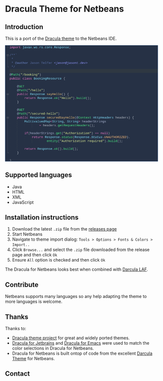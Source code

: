 # Dracula Theme for Netbeans
## Introduction
This is a port of the [Dracula theme](https://draculatheme.com) to the Netbeans IDE.

![Screenshot](./screenshots/dracula-netbeans-java-screenshot.png)

## Supported languages
- Java
- HTML
- XML
- JavaScript
 
## Installation instructions
1. Download the latest `.zip` file from the [releases page](https://github.com/jasontelfer/dracula-theme-for-netbeans/releases/)
2. Start Netbeans
3. Navigate to theme import dialog: `Tools > Options > Fonts & Colors > Import..`
4. Click `Browse...` and select the `.zip` file downloaded from the release page and then click `Ok`
5. Ensure `All` option is checked and then click `Ok`

The Dracula for Netbeans looks best when combined with [Darcula LAF](http://plugins.netbeans.org/plugin/62424/darcula-laf-for-netbeans).

## Contribute
Netbeans supports many languages so any help adapting the theme to more languages is welcome.

## Thanks
Thanks to:
- [Dracula theme project](https://draculatheme.com) for great and widely ported themes.
- [Dracula for Jetbrains](https://github.com/dracula/jetbrains) and [Dracula for Emacs](https://github.com/dracula/emacs) were used to match the color selections in Dracula for Netbeans.
- Dracula for Netbeans is built ontop of code from the excellent [Darcula Theme](https://github.com/bulenkov/Darcula/) for Netbeans.

## Contact
 
